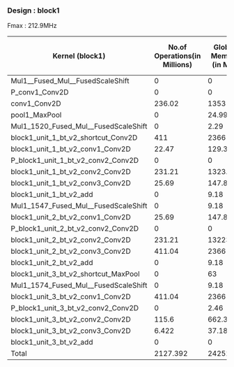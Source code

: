 ### Design : block1 
 Fmax : 212.9MHz   
 
 | Kernel \(block1\)                          | No\.of Operations\(in Millions\) | Global Mem \(r\) \(in MB\) | Global Mem \(w\) \(in MB\) | Exe time\(measured in ms\) | Operations/second \(measured\) \(GOPS\) | Ops/cycle \(measured\) | Ops/cycle \(estimated\) | Ops/byte | Global mem/second\(MBps\) | Global mem/cycle \(MB per clock\) |
|--------------------------------------------|----------------------------------|----------------------------|----------------------------|----------------------------|-----------------------------------------|------------------------|-------------------------|----------|---------------------------|-----------------------------------|
| Mul1\_\_Fused\_Mul\_\_FusedScaleShift      | 0                                | 0                          | 0                          | 0                          | 0                                       | 0                      | 0                       | 0        | 0                         | 0                                 |
| P\_conv1\_Conv2D                           | 0                                | 0                          | 0                          | 0                          | 0                                       | 0                      | 0                       | 0        | 0                         | 0                                 |
| conv1\_Conv2D                              | 236\.02                          | 1353                       | 453                        | 4780                       | 0\.049                                  | 0\.23                  | 2                       | 0\.12    | 378                       | 1\.86                             |
| pool1\_MaxPool                             | 0                                | 24\.99                     | 24\.99                     | 12\.29                     | 0                                       | 0                      | 0                       | 0        | 5958\.22                  | 29\.47                            |
| Mul1\_1520\_Fused\_Mul\_\_FusedScaleShift  | 0                                | 2\.29                      | 0\.76                      | 0\.96                      | 0                                       | 0                      | 0                       | 0        | 3190                      | 15\.77                            |
| block1\_unit\_1\_bt\_v2\_shortcut\_Conv2D  | 411                              | 2366                       | 798                        | 245\.6                     | 1\.63                                   | 7\.89                  | 2                       | 0\.12    | 12882                     | 63                                |
| block1\_unit\_1\_bt\_v2\_conv1\_Conv2D     | 22\.47                           | 129\.39                    | 43\.64                     | 61\.42                     | 0\.36                                   | 1\.72                  | 2                       | 0\.12    | 2817                      | 13                                |
| P\_block1\_unit\_1\_bt\_v2\_conv2\_Conv2D  | 0                                | 0                          | 0                          | 0                          | 0                                       | 0                      | 0                       | 0        | 0                         | 0                                 |
| block1\_unit\_1\_bt\_v2\_conv2\_Conv2D     | 231\.21                          | 1323\.87                   | 441\.87                    | 6580                       | 0\.03                                   | 0\.16                  | 2                       | 0\.12    | 268                       | 1\.32                             |
| block1\_unit\_1\_bt\_v2\_conv3\_Conv2D     | 25\.69                           | 147\.87                    | 49\.87                     | 245\.6                     | 0\.1                                    | 0\.49                  | 2                       | 0\.12    | 805                       | 3\.98                             |
| block1\_unit\_1\_bt\_v2\_add               | 0                                | 9\.18                      | 3\.8                       | 3\.8                       | 0                                       | 0                      | 0                       | 0        | 3223                      | 15\.94                            |
| Mul1\_1547\_Fused\_Mul\_\_FusedScaleShift  | 0                                | 9\.18                      | 3\.8                       | 3\.8                       | 0                                       | 0                      | 0                       | 0        | 3223                      | 15\.94                            |
| block1\_unit\_2\_bt\_v2\_conv1\_Conv2D     | 25\.69                           | 147\.87                    | 49\.87                     | 242\.89                    | 0\.1                                    | 0\.49                  | 2                       | 0\.12    | 814                       | 4\.02                             |
| P\_block1\_unit\_2\_bt\_v2\_conv2\_Conv2D  | 0                                | 0                          | 0                          | 0                          | 0                                       | 0                      | 0                       | 0        | 0                         | 0                                 |
| block1\_unit\_2\_bt\_v2\_conv2\_Conv2D     | 231\.21                          | 13223\.87                  | 441\.87                    | 6580                       | 0\.03                                   | 0\.16                  | 2                       | 0\.12    | 268                       | 1\.32                             |
| block1\_unit\_2\_bt\_v2\_conv3\_Conv2D     | 411\.04                          | 2366                       | 798                        | 245\.6                     | 1\.63                                   | 7\.89                  | 2                       | 0\.12    | 12882                     | 63                                |
| block1\_unit\_2\_bt\_v2\_add               | 0                                | 9\.18                      | 3\.8                       | 3\.8                       | 0                                       | 0                      | 0                       | 0        | 3223                      | 15                                |
| block1\_unit\_3\_bt\_v2\_shortcut\_MaxPool | 0                                | 63                         | 70                         | 1\.26                      | 0                                       | 0                      | 0                       | 0        | 11068                     | 522                               |
| Mul1\_1574\_Fused\_Mul\_\_FusedScaleShift  | 0                                | 9\.18                      | 3\.06                      | 3\.8                       | 0                                       | 0                      | 0                       | 0        | 3223                      | 15                                |
| block1\_unit\_3\_bt\_v2\_conv1\_Conv2D     | 411\.04                          | 2366                       | 798                        | 242                        | 1\.69                                   | 8\.01                  | 2                       | 0\.12    | 13074                     | 64                                |
| P\_block1\_unit\_3\_bt\_v2\_conv2\_Conv2D  | 0                                | 2\.46                      | 0\.82                      | 1\.03                      | 0                                       | 0                      | 0                       | 0        | 3189                      | 15                                |
| block1\_unit\_3\_bt\_v2\_conv2\_Conv2D     | 115\.6                           | 662\.37                    | 221\.37                    | 1940                       | 0\.059                                  | 0\.28                  | 2                       | 0\.12    | 455                       | 2                                 |
| block1\_unit\_3\_bt\_v2\_conv3\_Conv2D     | 6\.422                           | 37\.18                     | 12\.68                     | 61\.45                     | 0\.1                                    | 0\.49                  | 2                       | 0\.122   | 811                       | 4                                 |
| block1\_unit\_3\_bt\_v2\_add               | 0                                | 0                          | 2\.29                      | 0\.76                      | 0                                       | 0                      | 0                       | 0        | 3190                      | 15                                |
| Total                                      | 2127\.392                        | 24252\.88                  | 4221\.49                   | 21256\.06                  |
